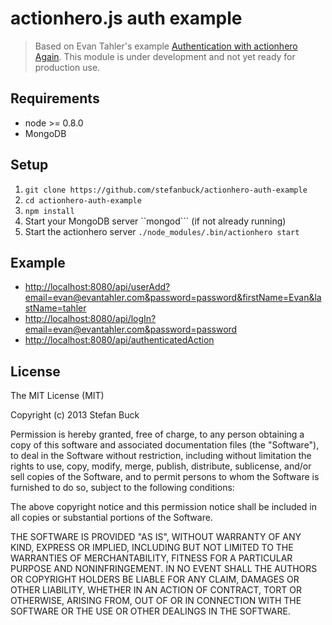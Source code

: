 # actionhero.js auth example

> Based on Evan Tahler's example [Authentication with actionhero Again](http://blog.evantahler.com/blog/authentication-with-actionHero-again.html).
> This module is under development and not yet ready for production use.

## Requirements

- node >= 0.8.0
- MongoDB

## Setup

1. ```git clone https://github.com/stefanbuck/actionhero-auth-example```
1. ```cd actionhero-auth-example```
1. ```npm install```
1. Start your MongoDB server ``mongod``` (if not already running)
1. Start the actionhero server ```./node_modules/.bin/actionhero start```

## Example

- [http://localhost:8080/api/userAdd?email=evan@evantahler.com&password=password&firstName=Evan&lastName=tahler](http://localhost:8080/api/userAdd?email=evan@evantahler.com&password=password&firstName=Evan&lastName=tahler)
- [http://localhost:8080/api/logIn?email=evan@evantahler.com&password=password](http://localhost:8080/api/logIn?email=evan@evantahler.com&password=password)
- [http://localhost:8080/api/authenticatedAction](http://localhost:8080/api/authenticatedAction)


## License

The MIT License (MIT)

Copyright (c) 2013 Stefan Buck

Permission is hereby granted, free of charge, to any person obtaining a copy of
this software and associated documentation files (the "Software"), to deal in
the Software without restriction, including without limitation the rights to
use, copy, modify, merge, publish, distribute, sublicense, and/or sell copies of
the Software, and to permit persons to whom the Software is furnished to do so,
subject to the following conditions:

The above copyright notice and this permission notice shall be included in all
copies or substantial portions of the Software.

THE SOFTWARE IS PROVIDED "AS IS", WITHOUT WARRANTY OF ANY KIND, EXPRESS OR
IMPLIED, INCLUDING BUT NOT LIMITED TO THE WARRANTIES OF MERCHANTABILITY, FITNESS
FOR A PARTICULAR PURPOSE AND NONINFRINGEMENT. IN NO EVENT SHALL THE AUTHORS OR
COPYRIGHT HOLDERS BE LIABLE FOR ANY CLAIM, DAMAGES OR OTHER LIABILITY, WHETHER
IN AN ACTION OF CONTRACT, TORT OR OTHERWISE, ARISING FROM, OUT OF OR IN
CONNECTION WITH THE SOFTWARE OR THE USE OR OTHER DEALINGS IN THE SOFTWARE.
